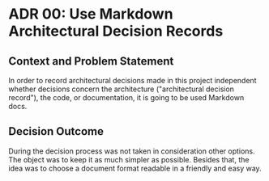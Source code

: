 # ADR 00: Use Markdown Architectural Decision Records

## Context and Problem Statement

In order to record architectural decisions made in this project independent whether decisions concern the architecture 
("architectural decision record"), the code, or documentation, it is going to be used Markdown docs.

## Decision Outcome

During the decision process was not taken in consideration other options. The object was to keep it as much simpler 
as possible. Besides that, the idea was to choose a document format readable in a friendly and easy way.